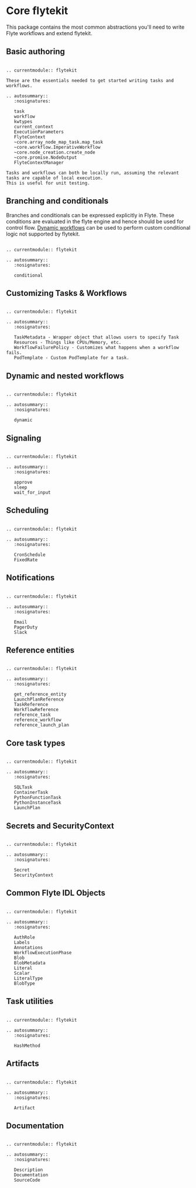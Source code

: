 # Core flytekit

This package contains the most common abstractions you'll need to write Flyte workflows and extend flytekit.

## Basic authoring

```{eval-rst}

.. currentmodule:: flytekit

These are the essentials needed to get started writing tasks and workflows.

.. autosummary::
   :nosignatures:

   task
   workflow
   kwtypes
   current_context
   ExecutionParameters
   FlyteContext
   ~core.array_node_map_task.map_task
   ~core.workflow.ImperativeWorkflow
   ~core.node_creation.create_node
   ~core.promise.NodeOutput
   FlyteContextManager
```


```{note}
Tasks and workflows can both be locally run, assuming the relevant tasks are capable of local execution.
This is useful for unit testing.
```

## Branching and conditionals

Branches and conditionals can be expressed explicitly in Flyte. These conditions are evaluated
in the flyte engine and hence should be used for control flow. [Dynamic workflows](./dynamic-and-nested-workflows.md) can be used to perform custom conditional logic not supported by flytekit.

```{eval-rst}

.. currentmodule:: flytekit

.. autosummary::
   :nosignatures:

   conditional
```

## Customizing Tasks & Workflows

```{eval-rst}

.. currentmodule:: flytekit

.. autosummary::
   :nosignatures:

   TaskMetadata - Wrapper object that allows users to specify Task
   Resources - Things like CPUs/Memory, etc.
   WorkflowFailurePolicy - Customizes what happens when a workflow fails.
   PodTemplate - Custom PodTemplate for a task.
```

## Dynamic and nested workflows

```{eval-rst}

.. currentmodule:: flytekit

.. autosummary::
   :nosignatures:

   dynamic
```

## Signaling

```{eval-rst}

.. currentmodule:: flytekit

.. autosummary::
   :nosignatures:

   approve
   sleep
   wait_for_input
```

## Scheduling

```{eval-rst}

.. currentmodule:: flytekit

.. autosummary::
   :nosignatures:

   CronSchedule
   FixedRate
```

## Notifications

```{eval-rst}

.. currentmodule:: flytekit

.. autosummary::
   :nosignatures:

   Email
   PagerDuty
   Slack
```

## Reference entities

```{eval-rst}

.. currentmodule:: flytekit

.. autosummary::
   :nosignatures:

   get_reference_entity
   LaunchPlanReference
   TaskReference
   WorkflowReference
   reference_task
   reference_workflow
   reference_launch_plan
```

## Core task types

```{eval-rst}

.. currentmodule:: flytekit

.. autosummary::
   :nosignatures:

   SQLTask
   ContainerTask
   PythonFunctionTask
   PythonInstanceTask
   LaunchPlan
```

## Secrets and SecurityContext

```{eval-rst}

.. currentmodule:: flytekit

.. autosummary::
   :nosignatures:

   Secret
   SecurityContext
```

## Common Flyte IDL Objects

```{eval-rst}

.. currentmodule:: flytekit

.. autosummary::
   :nosignatures:

   AuthRole
   Labels
   Annotations
   WorkflowExecutionPhase
   Blob
   BlobMetadata
   Literal
   Scalar
   LiteralType
   BlobType
```

## Task utilities

```{eval-rst}

.. currentmodule:: flytekit

.. autosummary::
   :nosignatures:

   HashMethod
```

## Artifacts

```{eval-rst}

.. currentmodule:: flytekit

.. autosummary::
   :nosignatures:

   Artifact
```

## Documentation

```{eval-rst}

.. currentmodule:: flytekit

.. autosummary::
   :nosignatures:

   Description
   Documentation
   SourceCode
```